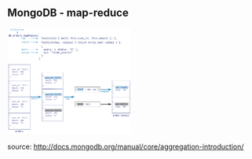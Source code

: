 ##  MongoDB - map-reduce

<img src="images/map-reduce.png" width="50%" height="50%" style="background-color:white;"/>

source: http://docs.mongodb.org/manual/core/aggregation-introduction/
